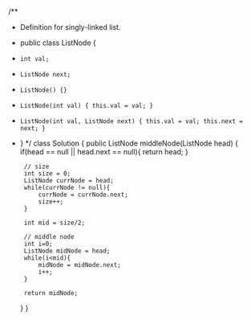 /**
 * Definition for singly-linked list.
 * public class ListNode {
 *     int val;
 *     ListNode next;
 *     ListNode() {}
 *     ListNode(int val) { this.val = val; }
 *     ListNode(int val, ListNode next) { this.val = val; this.next = next; }
 * }
 */
class Solution {
    public ListNode middleNode(ListNode head) {
        if(head == null || head.next == null){
            return head;
        }

        // size 
        int size = 0;
        ListNode currNode = head;
        while(currNode != null){
            currNode = currNode.next;
            size++;
        }

        int mid = size/2;

        // middle node
        int i=0;
        ListNode midNode = head;
        while(i<mid){
            midNode = midNode.next;
            i++;
        }

        return midNode; 
    }
}

